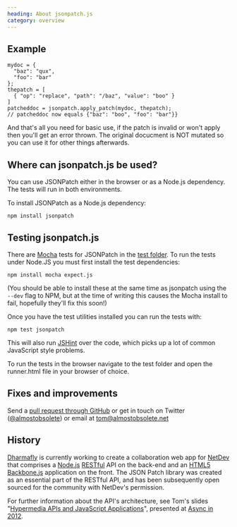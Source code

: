 ```yaml
--- 
heading: About jsonpatch.js
category: overview
---
```


Example
-------

    mydoc = {
      "baz": "qux",
      "foo": "bar"
    };
    thepatch = [
      { "op": "replace", "path": "/baz", "value": "boo" }
    ]
    patcheddoc = jsonpatch.apply_patch(mydoc, thepatch);
    // patcheddoc now equals {"baz": "boo", "foo": "bar"}}

And that's all you need for basic use, if the patch is invalid or won't apply then you'll get an error thrown. The original docucment is NOT mutated so you can use it for other things afterwards.

Where can jsonpatch.js be used?
-------------------------------

You can use JSONPatch either in the browser or as a Node.js dependency. The tests will run in both environments.

To install JSONPatch as a Node.js dependency:

    npm install jsonpatch


Testing jsonpatch.js
--------------------

There are [Mocha][mocha] tests for JSONPatch in the [test folder][test-folder]. To run the tests under Node.JS you must first install the test dependencies:

    npm install mocha expect.js

(You should be able to install these at the same time as jsonpatch using the `--dev` flag to NPM, but at the time of writing this causes the Mocha install to fail, hopefully they'll fix this soon!)

Once you have the test utilities installed you can run the tests with:

    npm test jsonpatch

This will also run [JSHint][jshint] over the code, which picks up a lot of common JavaScript style problems.

To run the tests in the browser navigate to the test folder and open the runner.html file in your browser of choice.


Fixes and improvements
----------------------

Send a [pull request through GitHub](http://github.com/dharmafly/jsonpatch.js) or get in touch on Twitter ([@almostobsolete](https://twitter.com/almostobsolete)) or email at [tom@almostobsolete.net](mailto:tom@almostobsolete.net)


History
-------

[Dharmafly][df] is currently working to create a collaboration web app for [NetDev][netdev] that comprises a [Node.js][node] [RESTful][rest] API on the back-end and an [HTML5][html5] [Backbone.js][backbone] application on the front. The JSON Patch library was created as an essential part of the RESTful API, and has been subsequently open sourced for the community with NetDev's permission.

For further information about the API's architecture, see Tom's slides "[Hypermedia APIs and JavaScript Applications][hypermedia-slides]", presented at [Async in 2012][hypermedia-event].


[mocha]: http://visionmedia.github.com/mocha/
[df]: http://dharmafly.com
[netdev]: http://www.netdev.co.uk
[node]: http://nodejs.org
[backbone]: http://documentcloud.github.com/backbone/
[html5]: https://en.wikipedia.org/wiki/HTML5
[rest]: https://en.wikipedia.org/wiki/Representational_state_transfer
[hypermedia-event]: http://asyncjs.com/hypermedia/
[hypermedia-slides]: http://almostobsolete.net/talks/hypermedia/
[test-folder]: https://github.com/dharmafly/jsonpatch.js/tree/master/test
[jshint]: http://www.jshint.com
